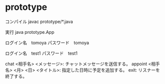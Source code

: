 # prototype

コンパイル
javac prototype/*.java

実行
java prototype.App

ログイン名　tomoya
パスワード　tomoya

ログイン名　test1
パスワード　test1


chat <相手名> <メッセージ>: チャットメッセージを送信する。
appoint <相手名> <月> <日> <タイトル>: 指定した日時に予定を追加する。
exit: リスナーを終了する。


